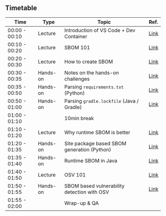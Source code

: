 ## Timetable

| Time          | Type     | Topic                                       | Ref.                                             |
|---------------|----------|---------------------------------------------|--------------------------------------------------|
| 00:00 - 00:10 | Lecture  | Introduction of VS Code + Dev Container     | [Link](./setup.md)                               |
| 00:10 - 00:20 | Lecture  | SBOM 101                                    | [Link](./lectures/sbom_101.md)                   |
| 00:20 - 00:30 | Lecture  | How to create SBOM                          | [Link](./lectures/how_to_create_sbom.md)         |
| 00:30 - 00:35 | Hands-on | Notes on the hands-on challenges            | [Link](./challenges/notes.md)                    |
| 00:35 - 00:50 | Hands-on | Parsing `requirements.txt` (Python)         | [Link](./challenges/1.md)                        |
| 00:50 - 01:00 | Hands-on | Parsing `gradle.lockfile` (Java / Gradle)   | [Link](./challenges/2.md)                        |
| 01:00 - 01:10 |          | 10min break                                 |                                                  |
| 01:10 - 01:20 | Lecture  | Why runtime SBOM is better                  | [Link](./lectures/why_runtime_sbom_is_better.md) |
| 01:20 - 01:35 | Hands-on | Site package based SBOM generation (Python) | [Link](./challenges/3.md)                        |
| 01:35 - 01:40 | Hands-on | Runtime SBOM in Java                        | [Link](./challenges/4.md)                        |
| 01:40 - 01:50 | Lecture  | OSV 101                                     | [Link](./lectures/osv_101.md)                    |
| 01:50 - 01:55 | Hands-on | SBOM based vulnerability detection with OSV | [Link](./challenges/5.md)                        |
| 01:55 - 02:00 |          | Wrap-up & QA                                |                                                  |
